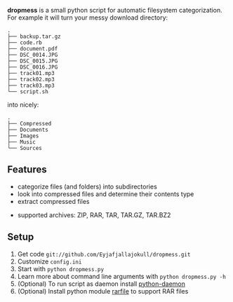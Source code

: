 **dropmess** is a small python script for automatic filesystem categorization. For example it will turn your messy download directory:

    .
    ├── backup.tar.gz
    ├── code.rb
    ├── document.pdf
    ├── DSC_0014.JPG
    ├── DSC_0015.JPG
    ├── DSC_0016.JPG
    ├── track01.mp3
    ├── track02.mp3
    ├── track03.mp3
    └── script.sh
    
into nicely:
    
    .
    ├── Compressed
    ├── Documents
    ├── Images
    ├── Music
    └── Sources

Features
--------

- categorize files (and folders) into subdirectories
- look into compressed files and determine their contents type
- extract compressed files

* supported archives: ZIP, RAR, TAR, TAR.GZ, TAR.BZ2
    
Setup
-----

1. Get code `git://github.com/Eyjafjallajokull/dropmess.git`
2. Customize `config.ini`
3. Start with `python dropmess.py`
4. Learn more about command line arguments with `python dropmess.py -h`
5. (Optional) To run script as daemon install [python-daemon](http://pypi.python.org/pypi/python-daemon)
6. (Optional) Install python module [rarfile](http://pypi.python.org/pypi/rarfile/2.2) to support RAR files
